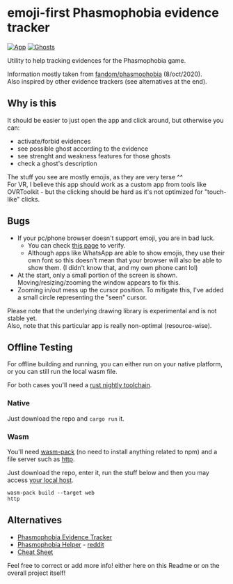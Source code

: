 # emoji-first Phasmophobia evidence tracker 

[![App]][appurl] [![Ghosts]][ghostsurl]

[ghosts]: https://img.shields.io/badge/ghosts-555555?style=for-the-badge&labelColor=555555&logoColor=white
[ghostsurl]: https://swfsql.github.io/phasmo/doc/phasmo_rs/phasmo/enum.Ghost.html#variants
[app]: https://img.shields.io/badge/app-555555?style=for-the-badge&labelColor=555555&logoColor=white
[appurl]: https://swfsql.github.io/phasmo/

Utility to help tracking evidences for the Phasmophobia game.

Information mostly taken from [fandom/phasmophobia](https://phasmophobia.fandom.com/wiki/Phasmophobia_Wiki) (8/oct/2020).  
Also inspired by other evidence trackers (see alternatives at the end).

## Why is this

It should be easier to just open the app and click around, but otherwise you can:

- activate/forbid evidences
- see possible ghost according to the evidence
- see strenght and weakness features for those ghosts
- check a ghost's description

The stuff you see are mostly emojis, as they are very terse ^^  
For VR, I believe this app should work as a custom app from tools like OVRToolkit - but the clicking should be hard as it's not optimized for "touch-like" clicks.

## Bugs

- If your pc/phone browser doesn't support emoji, you are in bad luck.
    - You can check [this page](https://swfsql.github.io/phasmo/doc/phasmo_rs/phasmo/enum.Ghost.html#variants) to verify.
    - Although apps like WhatsApp are able to show emojis, they use their own font so this doesn't mean that your browser will also be able to show them. (I didn't know that, and my own phone cant lol)
- At the start, only a small portion of the screen is shown. Moving/resizing/zooming the window appears to fix this.
- Zooming in/out mess up the cursor position. To mitigate this, I've added a small circle representing the "seen" cursor.

Please note that the underlying drawing library is experimental and is not stable yet.  
Also, note that this particular app is really non-optimal (resource-wise).

## Offline Testing

For offline building and running, you can either run on your native platform, or you can still run the local wasm file.

For both cases you'll need a [rust nightly toolchain](https://www.rust-lang.org/tools/install).

### Native

Just download the repo and `cargo run` it.

### Wasm

You'll need [wasm-pack](https://rustwasm.github.io/docs/wasm-pack/prerequisites/index.html) (no need to install anything related to npm) and a file server such as [http](https://github.com/thecoshman/http#installation).

Just download the repo, enter it, run the stuff below and then you may access [your local host](http://localhost:8000/).

```
wasm-pack build --target web
http
```

## Alternatives

- [Phasmophobia Evidence Tracker](https://phasmophobiatracker.site/) 
- [Phasmophobia Helper](https://lemon-field-0b94c1010.azurestaticapps.net/) - [reddit](https://www.reddit.com/r/PhasmophobiaGame/comments/j6qp9c/i_made_an_interactive_web_app_to_help_with/)
- [Cheat Sheet](https://www.reddit.com/r/PhasmophobiaGame/comments/j75rtv/master_cheat_sheet_that_covers_all_types_and/)

Feel free to correct or add more info! either here on this Readme or on the overall project itself!
